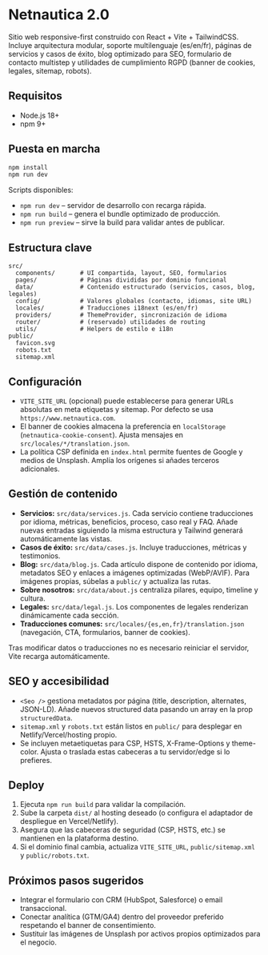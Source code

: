 ﻿# Netnautica 2.0

Sitio web responsive-first construido con React + Vite + TailwindCSS. Incluye arquitectura modular, soporte multilenguaje (es/en/fr), páginas de servicios y casos de éxito, blog optimizado para SEO, formulario de contacto multistep y utilidades de cumplimiento RGPD (banner de cookies, legales, sitemap, robots).

## Requisitos

- Node.js 18+
- npm 9+

## Puesta en marcha

```bash
npm install
npm run dev
```

Scripts disponibles:

- `npm run dev` – servidor de desarrollo con recarga rápida.
- `npm run build` – genera el bundle optimizado de producción.
- `npm run preview` – sirve la build para validar antes de publicar.

## Estructura clave

```
src/
  components/       # UI compartida, layout, SEO, formularios
  pages/            # Páginas divididas por dominio funcional
  data/             # Contenido estructurado (servicios, casos, blog, legales)
  config/           # Valores globales (contacto, idiomas, site URL)
  locales/          # Traducciones i18next (es/en/fr)
  providers/        # ThemeProvider, sincronización de idioma
  router/           # (reservado) utilidades de routing
  utils/            # Helpers de estilo e i18n
public/
  favicon.svg
  robots.txt
  sitemap.xml
```

## Configuración

- `VITE_SITE_URL` (opcional) puede establecerse para generar URLs absolutas en meta etiquetas y sitemap. Por defecto se usa `https://www.netnautica.com`.
- El banner de cookies almacena la preferencia en `localStorage` (`netnautica-cookie-consent`). Ajusta mensajes en `src/locales/*/translation.json`.
- La política CSP definida en `index.html` permite fuentes de Google y medios de Unsplash. Amplía los orígenes si añades terceros adicionales.

## Gestión de contenido

- **Servicios:** `src/data/services.js`. Cada servicio contiene traducciones por idioma, métricas, beneficios, proceso, caso real y FAQ. Añade nuevas entradas siguiendo la misma estructura y Tailwind generará automáticamente las vistas.
- **Casos de éxito:** `src/data/cases.js`. Incluye traducciones, métricas y testimonios.
- **Blog:** `src/data/blog.js`. Cada artículo dispone de contenido por idioma, metadatos SEO y enlaces a imágenes optimizadas (WebP/AVIF). Para imágenes propias, súbelas a `public/` y actualiza las rutas.
- **Sobre nosotros:** `src/data/about.js` centraliza pilares, equipo, timeline y cultura.
- **Legales:** `src/data/legal.js`. Los componentes de legales renderizan dinámicamente cada sección.
- **Traducciones comunes:** `src/locales/{es,en,fr}/translation.json` (navegación, CTA, formularios, banner de cookies).

Tras modificar datos o traducciones no es necesario reiniciar el servidor, Vite recarga automáticamente.

## SEO y accesibilidad

- `<Seo />` gestiona metadatos por página (title, description, alternates, JSON-LD). Añade nuevos structured data pasando un array en la prop `structuredData`.
- `sitemap.xml` y `robots.txt` están listos en `public/` para desplegar en Netlify/Vercel/hosting propio.
- Se incluyen metaetiquetas para CSP, HSTS, X-Frame-Options y theme-color. Ajusta o traslada estas cabeceras a tu servidor/edge si lo prefieres.

## Deploy

1. Ejecuta `npm run build` para validar la compilación.
2. Sube la carpeta `dist/` al hosting deseado (o configura el adaptador de despliegue en Vercel/Netlify).
3. Asegura que las cabeceras de seguridad (CSP, HSTS, etc.) se mantienen en la plataforma destino.
4. Si el dominio final cambia, actualiza `VITE_SITE_URL`, `public/sitemap.xml` y `public/robots.txt`.

## Próximos pasos sugeridos

- Integrar el formulario con CRM (HubSpot, Salesforce) o email transaccional.
- Conectar analítica (GTM/GA4) dentro del proveedor preferido respetando el banner de consentimiento.
- Sustituir las imágenes de Unsplash por activos propios optimizados para el negocio.
